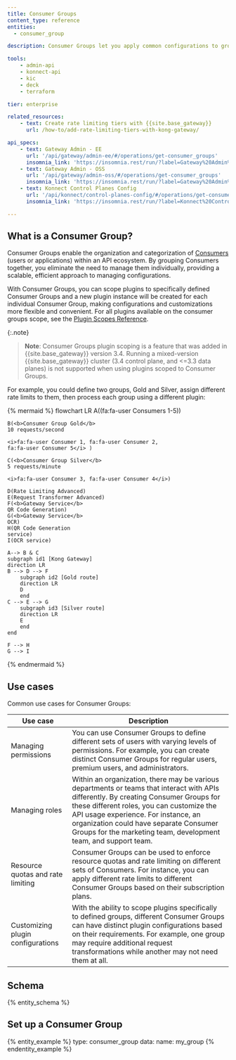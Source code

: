 ```yaml
---
title: Consumer Groups
content_type: reference
entities:
  - consumer_group

description: Consumer Groups let you apply common configurations to groups of Consumers, such as rate limiting policies or request and response transformation. 

tools:
    - admin-api
    - konnect-api
    - kic
    - deck
    - terraform

tier: enterprise

related_resources:
    - text: Create rate limiting tiers with {{site.base_gateway}}
      url: /how-to/add-rate-limiting-tiers-with-kong-gateway/

api_specs:
    - text: Gateway Admin - EE
      url: '/api/gateway/admin-ee/#/operations/get-consumer_groups'
      insomnia_link: 'https://insomnia.rest/run/?label=Gateway%20Admin%20Enterprise%20API&uri=https%3A%2F%2Fraw.githubusercontent.com%2FKong%2Fdeveloper.konghq.com%2Fmain%2Fapi-specs%2FGateway-EE%2Flatest%2Fkong-ee.yaml'
    - text: Gateway Admin - OSS
      url: '/api/gateway/admin-oss/#/operations/get-consumer_groups'
      insomnia_link: 'https://insomnia.rest/run/?label=Gateway%20Admin%20OSS%20API&uri=https%3A%2F%2Fraw.githubusercontent.com%2FKong%2Fdeveloper.konghq.com%2Fmain%2Fapi-specs%2FGateway-OSS%2Flatest%2Fkong-oss.yaml'
    - text: Konnect Control Planes Config
      url: '/api/konnect/control-planes-config/#/operations/get-consumer_groups'
      insomnia_link: 'https://insomnia.rest/run/?label=Konnect%20Control%20Plane%20Config&uri=https%3A%2F%2Fraw.githubusercontent.com%2FKong%2Fdeveloper.konghq.com%2Fmain%2Fapi-specs%2FKonnect%2Fcontrol-planes-config%2Fcontrol-planes-config.yaml'

---
```


## What is a Consumer Group?

Consumer Groups enable the organization and categorization of [Consumers](/gateway/entities/consumer/) (users or applications) within an API ecosystem. By grouping Consumers together, you eliminate the need to manage them individually, providing a scalable, efficient approach to managing configurations.

With Consumer Groups, you can scope plugins to specifically defined Consumer Groups and a new plugin instance will be created for each individual Consumer Group, making configurations and customizations more flexible and convenient.
For all plugins available on the consumer groups scope, see the [Plugin Scopes Reference](/hub/plugins/compatibility/#scopes).

{:.note}
> **Note**: Consumer Groups plugin scoping is a feature that was added in {{site.base_gateway}} version 3.4. Running a mixed-version {{site.base_gateway}} cluster (3.4 control plane, and <=3.3 data planes) is not supported when using plugins scoped to Consumer Groups. 

For example, you could define two groups, Gold and Silver, assign different rate limits to them, then process each group using a different plugin:

<!-- vale off -->
{% mermaid %}
flowchart LR
    A((fa:fa-user Consumers 1-5))

    B(<b>Consumer Group Gold</b>
    10 requests/second

    <i>fa:fa-user Consumer 1, fa:fa-user Consumer 2, 
    fa:fa-user Consumer 5</i> )
    
    C(<b>Consumer Group Silver</b>
    5 requests/minute

    <i>fa:fa-user Consumer 3, fa:fa-user Consumer 4</i>)

    D(Rate Limiting Advanced)
    E(Request Transformer Advanced)
    F(<b>Gateway Service</b>
    QR Code Generation)
    G(<b>Gateway Service</b>
    OCR)
    H(QR Code Generation 
    service)
    I(OCR service)

    A--> B & C
    subgraph id1 [Kong Gateway]
    direction LR
    B --> D --> F
        subgraph id2 [Gold route]
        direction LR
        D
        end
    C --> E --> G
        subgraph id3 [Silver route]
        direction LR
        E
        end
    end

    F --> H
    G --> I
{% endmermaid %}
<!--vale on -->

## Use cases

Common use cases for Consumer Groups:

Use case | Description
---------|------------
Managing permissions | You can use Consumer Groups to define different sets of users with varying levels of permissions. For example, you can create distinct Consumer Groups for regular users, premium users, and administrators.
Managing roles | Within an organization, there may be various departments or teams that interact with APIs differently. By creating Consumer Groups for these different roles, you can customize the API usage experience. For instance, an organization could have separate Consumer Groups for the marketing team, development team, and support team.
Resource quotas and rate limiting | Consumer Groups can be used to enforce resource quotas and rate limiting on different sets of Consumers. For instance, you can apply different rate limits to different Consumer Groups based on their subscription plans.
Customizing plugin configurations | With the ability to scope plugins specifically to defined groups, different Consumer Groups can have distinct plugin configurations based on their requirements. For example, one group may require additional request transformations while another may not need them at all.

## Schema

{% entity_schema %}

## Set up a Consumer Group

{% entity_example %}
type: consumer_group
data:
    name: my_group
{% endentity_example %}
